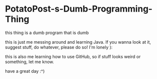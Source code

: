 # PotatoPost-s-Dumb-Programming-Thing
this thing is a dumb program that is dumb

this is just me messing around and learning Java. If you wanna look at it, suggest stuff, do whatever, please do so! I'm lonely ):

this is also me learning how to use GitHub, so if stuff looks weird or something, let me know.

have a great day :^)